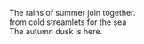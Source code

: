 The rains of summer join together.    
from cold streamlets for the sea    
The autumn dusk is here.    

